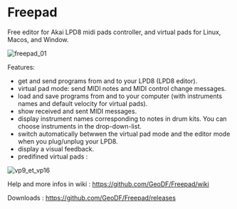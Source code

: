 # Freepad
Free editor for Akai LPD8 midi pads controller, and virtual pads for Linux, Macos, and Window.

![freepad_01](https://github.com/user-attachments/assets/b4e7dae0-ece2-4e8c-91b8-73474cb06438)

Features:
- get and send programs from and to your LPD8 (LPD8 editor).
- virtual pad mode: send MIDI notes and MIDI control change messages.
- load and save programs from and to your computer (with instruments names and default velocity for virtual pads).
- show received and sent MIDI messages.
- display instrument names corresponding to notes in drum kits. You can choose instruments in the drop-down-list.
- switch automatically betwwen the virtual pad mode and the editor mode when you plug/unplug your LPD8.
- display a visual feedback.
- predifined virtual pads :

![vp9_et_vp16](https://github.com/user-attachments/assets/0e59477f-e18d-42fd-96de-48265e514410)


Help and more infos in wiki : https://github.com/GeoDF/Freepad/wiki

Downloads : https://github.com/GeoDF/Freepad/releases
